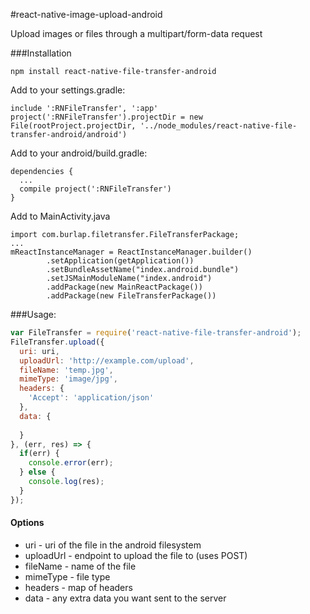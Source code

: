 #react-native-image-upload-android

Upload images or files through a multipart/form-data request

###Installation

```
npm install react-native-file-transfer-android
```

Add to your settings.gradle:
```
include ':RNFileTransfer', ':app'
project(':RNFileTransfer').projectDir = new File(rootProject.projectDir, '../node_modules/react-native-file-transfer-android/android')
```

Add to your android/build.gradle:
```
dependencies {
  ...
  compile project(':RNFileTransfer')
}
```

Add to MainActivity.java
```
import com.burlap.filetransfer.FileTransferPackage;
...
mReactInstanceManager = ReactInstanceManager.builder()
        .setApplication(getApplication())
        .setBundleAssetName("index.android.bundle")
        .setJSMainModuleName("index.android")
        .addPackage(new MainReactPackage())
        .addPackage(new FileTransferPackage())
```

###Usage:

```javascript
var FileTransfer = require('react-native-file-transfer-android');
FileTransfer.upload({
  uri: uri,
  uploadUrl: 'http://example.com/upload',
  fileName: 'temp.jpg',
  mimeType: 'image/jpg',
  headers: {
    'Accept': 'application/json'
  },
  data: {
    
  }
}, (err, res) => {
  if(err) {
    console.error(err);
  } else {
    console.log(res);
  }
});
```

#### Options
* uri - uri of the file in the android filesystem
* uploadUrl - endpoint to upload the file to (uses POST)
* fileName - name of the file
* mimeType - file type
* headers - map of headers
* data - any extra data you want sent to the server

